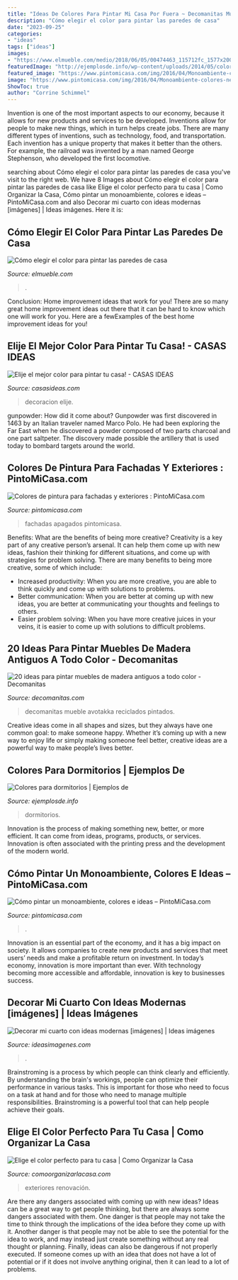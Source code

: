 ```yaml
---
title: "Ideas De Colores Para Pintar Mi Casa Por Fuera ~ Decomanitas Mueble Avotakka Reciclados Pintados"
description: "Cómo elegir el color para pintar las paredes de casa"
date: "2023-09-25"
categories:
- "ideas"
tags: ["ideas"]
images:
- "https://www.elmueble.com/medio/2018/06/05/00474463_115712fc_1577x2000.jpg"
featuredImage: "http://ejemplosde.info/wp-content/uploads/2014/05/colores-para-habitaciones.png"
featured_image: "https://www.pintomicasa.com/img/2016/04/Monoambiente-colores-neutros-728x546.jpg"
image: "https://www.pintomicasa.com/img/2016/04/Monoambiente-colores-neutros-728x546.jpg"
ShowToc: true
author: "Corrine Schimmel"
---
```



Invention is one of the most important aspects to our economy, because it allows for new products and services to be developed. Inventions allow for people to make new things, which in turn helps create jobs. There are many different types of inventions, such as technology, food, and transportation. Each invention has a unique property that makes it better than the others. For example, the railroad was invented by a man named George Stephenson, who developed the first locomotive.

	

		
searching about Cómo elegir el color para pintar las paredes de casa you've visit to the right web. We have 8 Images about Cómo elegir el color para pintar las paredes de casa like Elige el color perfecto para tu casa | Como Organizar la Casa, Cómo pintar un monoambiente, colores e ideas – PintoMiCasa.com and also Decorar mi cuarto con ideas modernas [imágenes] | Ideas imágenes. Here it is:
		
    
## Cómo Elegir El Color Para Pintar Las Paredes De Casa

<img loading=lazy src="https://www.elmueble.com/medio/2018/06/05/00474463_115712fc_1577x2000.jpg" onerror="this.onerror=null;this.src='https://tse3.mm.bing.net/th?id=OIP.rdGb_qiwow9vHPxnR1ZlQQHaJZ&amp;pid=15.1';" alt="Cómo elegir el color para pintar las paredes de casa">

_Source: elmueble.com_

>. 

	

Conclusion: Home improvement ideas that work for you!
There are so many great home improvement ideas out there that it can be hard to know which one will work for you. Here are a fewExamples of the best home improvement ideas for you!

    
## Elije El Mejor Color Para Pintar Tu Casa! - CASAS IDEAS

<img loading=lazy src="http://4.bp.blogspot.com/-yEJ5yU9eol4/U9OWq1chmYI/AAAAAAAABnw/GMPTiK_uv9k/s1600/fachadas.png" onerror="this.onerror=null;this.src='https://tse1.mm.bing.net/th?id=OIP.iK3kukEoWnGzpyAAxkBE4gHaC5&amp;pid=15.1';" alt="Elije el mejor color para pintar tu casa! - CASAS IDEAS">

_Source: casasideas.com_

>decoracion elije. 

	

gunpowder: How did it come about?
Gunpowder was first discovered in 1463 by an Italian traveler named Marco Polo. He had been exploring the Far East when he discovered a powder composed of two parts charcoal and one part saltpeter. The discovery made possible the artillery that is used today to bombard targets around the world.

    
## Colores De Pintura Para Fachadas Y Exteriores : PintoMiCasa.com

<img loading=lazy src="https://www.pintomicasa.com/img/2015/07/Apagados-DESARROLLOS-PROYECTA-600x600.jpg" onerror="this.onerror=null;this.src='https://tse3.mm.bing.net/th?id=OIP.-gYp0-Lzwi6X4-RY8nAymgHaHa&amp;pid=15.1';" alt="Colores de pintura para fachadas y exteriores : PintoMiCasa.com">

_Source: pintomicasa.com_

>fachadas apagados pintomicasa. 

	

Benefits: What are the benefits of being more creative?
Creativity is a key part of any creative person’s arsenal. It can help them come up with new ideas, fashion their thinking for different situations, and come up with strategies for problem solving. There are many benefits to being more creative, some of which include: 
- Increased productivity: When you are more creative, you are able to think quickly and come up with solutions to problems.
- Better communication: When you are better at coming up with new ideas, you are better at communicating your thoughts and feelings to others.
- Easier problem solving: When you have more creative juices in your veins, it is easier to come up with solutions to difficult problems.

    
## 20 Ideas Para Pintar Muebles De Madera Antiguos A Todo Color - Decomanitas

<img loading=lazy src="https://i1.wp.com/www.decomanitas.com/wp-content/uploads/2015/05/20-ideas-para-pintar-muebles-de-madera-antiguos-a-todo-color-1.jpg?fit=412%2C650&amp;ssl=1" onerror="this.onerror=null;this.src='https://tse1.mm.bing.net/th?id=OIP.LA9naU-NINaAMTVcvs0rUQAAAA&amp;pid=15.1';" alt="20 ideas para pintar muebles de madera antiguos a todo color - Decomanitas">

_Source: decomanitas.com_

>decomanitas mueble avotakka reciclados pintados. 

	

Creative ideas come in all shapes and sizes, but they always have one common goal: to make someone happy. Whether it’s coming up with a new way to enjoy life or simply making someone feel better, creative ideas are a powerful way to make people’s lives better.

    
## Colores Para Dormitorios | Ejemplos De

<img loading=lazy src="http://ejemplosde.info/wp-content/uploads/2014/05/colores-para-habitaciones.png" onerror="this.onerror=null;this.src='https://tse1.mm.bing.net/th?id=OIP.pOylxbbU88QtiMHvN5fQngHaFz&amp;pid=15.1';" alt="Colores para dormitorios | Ejemplos de">

_Source: ejemplosde.info_

>dormitorios. 

	

Innovation is the process of making something new, better, or more efficient. It can come from ideas, programs, products, or services. Innovation is often associated with the printing press and the development of the modern world.

    
## Cómo Pintar Un Monoambiente, Colores E Ideas – PintoMiCasa.com

<img loading=lazy src="https://www.pintomicasa.com/img/2016/04/Monoambiente-colores-neutros-728x546.jpg" onerror="this.onerror=null;this.src='https://tse3.mm.bing.net/th?id=OIP.Jg8ANG4IhE4ns9KTwBa9kwHaFj&amp;pid=15.1';" alt="Cómo pintar un monoambiente, colores e ideas – PintoMiCasa.com">

_Source: pintomicasa.com_

>. 

	

Innovation is an essential part of the economy, and it has a big impact on society. It allows companies to create new products and services that meet users’ needs and make a profitable return on investment. In today’s economy, innovation is more important than ever. With technology becoming more accessible and affordable, innovation is key to businesses success.

    
## Decorar Mi Cuarto Con Ideas Modernas [imágenes] | Ideas Imágenes

<img loading=lazy src="http://ideasimagenes.com/wp-content/uploads/2016/09/ideas-para-decorar-tu-cuarto_opt.jpg" onerror="this.onerror=null;this.src='https://tse2.mm.bing.net/th?id=OIP.Uoo8SoWrLTQ8B65C4eAWsAHaEO&amp;pid=15.1';" alt="Decorar mi cuarto con ideas modernas [imágenes] | Ideas imágenes">

_Source: ideasimagenes.com_

>. 

	

Brainstroming is a process by which people can think clearly and efficiently. By understanding the brain's workings, people can optimize their performance in various tasks. This is important for those who need to focus on a task at hand and for those who need to manage multiple responsibilities. Brainstroming is a powerful tool that can help people achieve their goals.

    
## Elige El Color Perfecto Para Tu Casa | Como Organizar La Casa

<img loading=lazy src="https://comoorganizarlacasa.com/wp-content/uploads/2020/04/10-ideas-para-modernizar-tu-casa-4.jpg" onerror="this.onerror=null;this.src='https://tse2.mm.bing.net/th?id=OIP.PmtxgZxOOmvSXs_31GGEJQHaEK&amp;pid=15.1';" alt="Elige el color perfecto para tu casa | Como Organizar la Casa">

_Source: comoorganizarlacasa.com_

>exteriores renovación. 

	

Are there any dangers associated with coming up with new ideas?
Ideas can be a great way to get people thinking, but there are always some dangers associated with them. One danger is that people may not take the time to think through the implications of the idea before they come up with it. Another danger is that people may not be able to see the potential for the idea to work, and may instead just create something without any real thought or planning. Finally, ideas can also be dangerous if not properly executed. If someone comes up with an idea that does not have a lot of potential or if it does not involve anything original, then it can lead to a lot of problems.

